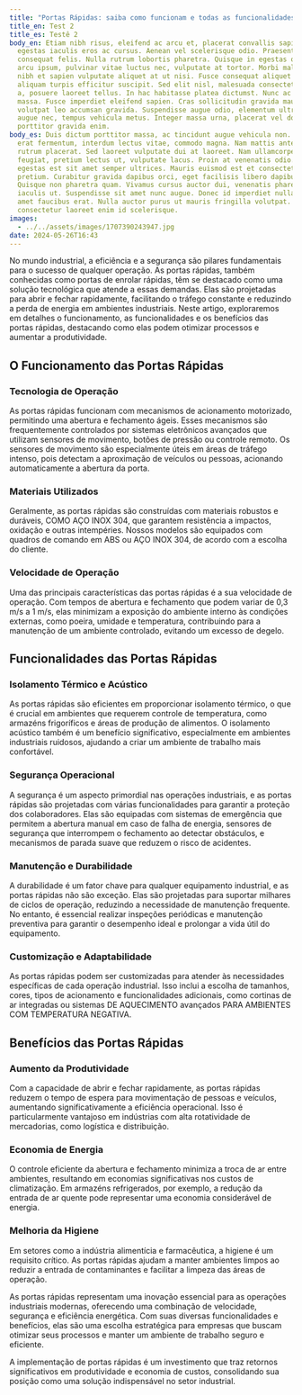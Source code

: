 ```yaml
---
title: "Portas Rápidas: saiba como funcionam e todas as funcionalidades. "
title_en: Test 2
title_es: Testê 2
body_en: Etiam nibh risus, eleifend ac arcu et, placerat convallis sapien. Morbi
  egestas iaculis eros ac cursus. Aenean vel scelerisque odio. Praesent eu
  consequat felis. Nulla rutrum lobortis pharetra. Quisque in egestas odio. Ut
  arcu ipsum, pulvinar vitae luctus nec, vulputate at tortor. Morbi malesuada
  nibh et sapien vulputate aliquet at ut nisi. Fusce consequat aliquet nulla, et
  aliquam turpis efficitur suscipit. Sed elit nisl, malesuada consectetur sapien
  a, posuere laoreet tellus. In hac habitasse platea dictumst. Nunc ac odio
  massa. Fusce imperdiet eleifend sapien. Cras sollicitudin gravida mauris, eu
  volutpat leo accumsan gravida. Suspendisse augue odio, elementum ultricies
  augue nec, tempus vehicula metus. Integer massa urna, placerat vel dolor eget,
  porttitor gravida enim.
body_es: Duis dictum porttitor massa, ac tincidunt augue vehicula non. Donec in
  erat fermentum, interdum lectus vitae, commodo magna. Nam mattis ante at felis
  rutrum placerat. Sed laoreet vulputate dui at laoreet. Nam ullamcorper erat
  feugiat, pretium lectus ut, vulputate lacus. Proin at venenatis odio. Sed
  egestas est sit amet semper ultrices. Mauris euismod est et consectetur
  pretium. Curabitur gravida dapibus orci, eget facilisis libero dapibus eu.
  Quisque non pharetra quam. Vivamus cursus auctor dui, venenatis pharetra lacus
  iaculis ut. Suspendisse sit amet nunc augue. Donec id imperdiet nulla, sit
  amet faucibus erat. Nulla auctor purus ut mauris fringilla volutpat. Cras
  consectetur laoreet enim id scelerisque.
images:
  - ../../assets/images/1707390243947.jpg
date: 2024-05-26T16:43
---
```

No mundo industrial, a eficiência e a segurança são pilares fundamentais para o sucesso de qualquer operação. As portas rápidas, também conhecidas como portas de enrolar rápidas, têm se destacado como uma solução tecnológica que atende a essas demandas. Elas são projetadas para abrir e fechar rapidamente, facilitando o tráfego constante e reduzindo a perda de energia em ambientes industriais. Neste artigo, exploraremos em detalhes o funcionamento, as funcionalidades e os benefícios das portas rápidas, destacando como elas podem otimizar processos e aumentar a produtividade.

## O Funcionamento das Portas Rápidas



### Tecnologia de Operação

As portas rápidas funcionam com mecanismos de acionamento motorizado, permitindo uma abertura e fechamento ágeis. Esses mecanismos são frequentemente controlados por sistemas eletrônicos avançados que utilizam sensores de movimento, botões de pressão ou controle remoto. Os sensores de movimento são especialmente úteis em áreas de tráfego intenso, pois detectam a aproximação de veículos ou pessoas, acionando automaticamente a abertura da porta.



### Materiais Utilizados

Geralmente, as portas rápidas são construídas com materiais robustos e duráveis, COMO AÇO INOX 304, que garantem resistência a impactos, oxidação e outras intempéries. Nossos modelos são equipados com quadros de comando em ABS ou AÇO INOX 304, de acordo com a escolha do cliente.



### Velocidade de Operação

Uma das principais características das portas rápidas é a sua velocidade de operação. Com tempos de abertura e fechamento que podem variar de 0,3 m/s a 1 m/s, elas minimizam a exposição do ambiente interno às condições externas, como poeira, umidade e temperatura, contribuindo para a manutenção de um ambiente controlado, evitando um excesso de degelo.



## Funcionalidades das Portas Rápidas



### Isolamento Térmico e Acústico

As portas rápidas são eficientes em proporcionar isolamento térmico, o que é crucial em ambientes que requerem controle de temperatura, como armazéns frigoríficos e áreas de produção de alimentos. O isolamento acústico também é um benefício significativo, especialmente em ambientes industriais ruidosos, ajudando a criar um ambiente de trabalho mais confortável.



### Segurança Operacional

A segurança é um aspecto primordial nas operações industriais, e as portas rápidas são projetadas com várias funcionalidades para garantir a proteção dos colaboradores. Elas são equipadas com sistemas de emergência que permitem a abertura manual em caso de falha de energia, sensores de segurança que interrompem o fechamento ao detectar obstáculos, e mecanismos de parada suave que reduzem o risco de acidentes.



### Manutenção e Durabilidade

A durabilidade é um fator chave para qualquer equipamento industrial, e as portas rápidas não são exceção. Elas são projetadas para suportar milhares de ciclos de operação, reduzindo a necessidade de manutenção frequente. No entanto, é essencial realizar inspeções periódicas e manutenção preventiva para garantir o desempenho ideal e prolongar a vida útil do equipamento.



### Customização e Adaptabilidade

As portas rápidas podem ser customizadas para atender às necessidades específicas de cada operação industrial. Isso inclui a escolha de tamanhos, cores, tipos de acionamento e funcionalidades adicionais, como cortinas de ar integradas ou sistemas DE AQUECIMENTO avançados PARA AMBIENTES COM TEMPERATURA NEGATIVA.



## Benefícios das Portas Rápidas



### Aumento da Produtividade

Com a capacidade de abrir e fechar rapidamente, as portas rápidas reduzem o tempo de espera para movimentação de pessoas e veículos, aumentando significativamente a eficiência operacional. Isso é particularmente vantajoso em indústrias com alta rotatividade de mercadorias, como logística e distribuição.



### Economia de Energia

O controle eficiente da abertura e fechamento minimiza a troca de ar entre ambientes, resultando em economias significativas nos custos de climatização. Em armazéns refrigerados, por exemplo, a redução da entrada de ar quente pode representar uma economia considerável de energia.



### Melhoria da Higiene

Em setores como a indústria alimentícia e farmacêutica, a higiene é um requisito crítico. As portas rápidas ajudam a manter ambientes limpos ao reduzir a entrada de contaminantes e facilitar a limpeza das áreas de operação.



As portas rápidas representam uma inovação essencial para as operações industriais modernas, oferecendo uma combinação de velocidade, segurança e eficiência energética. Com suas diversas funcionalidades e benefícios, elas são uma escolha estratégica para empresas que buscam otimizar seus processos e manter um ambiente de trabalho seguro e eficiente. 



A implementação de portas rápidas é um investimento que traz retornos significativos em produtividade e economia de custos, consolidando sua posição como uma solução indispensável no setor industrial.
